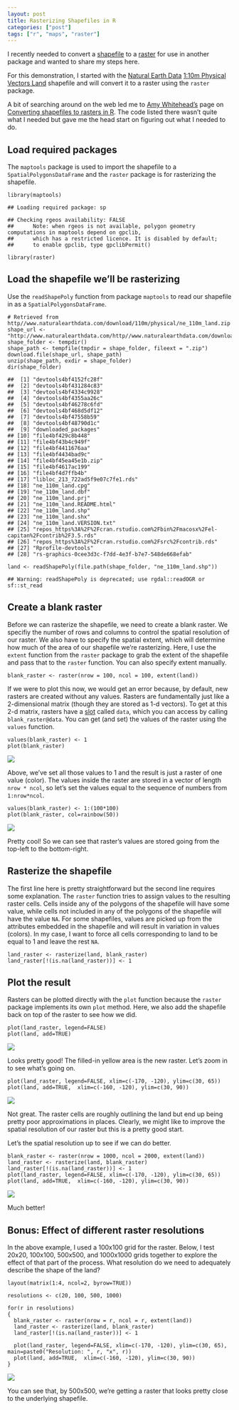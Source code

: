 ```yaml
---
layout: post
title: Rasterizing Shapefiles in R
categories: ["post"]
tags: ["r", "maps", "raster"]
---
```


I recently needed to convert a
[shapefile](http://en.wikipedia.org/wiki/Shapefile) to a
[raster](http://en.wikipedia.org/wiki/Raster_graphics) for use in
another package and wanted to share my steps here.

For this demonstration, I started with the [Natural Earth
Data](http://www.naturalearthdata.com) [1:10m Physical Vectors
Land](http://www.naturalearthdata.com/downloads/10m-physical-vectors/)
shapefile and will convert it to a raster using the `raster` package.

A bit of searching around on the web led me to [Amy
Whitehead’s](http://amywhiteheadresearch.wordpress.com/) page on
[Converting shapefiles to rasters in
R](http://amywhiteheadresearch.wordpress.com/2014/05/01/shp2raster/).
The code listed there wasn’t quite what I needed but gave me the head
start on figuring out what I needed to do.

Load required packages
----------------------

The `maptools` package is used to import the shapefile to a
`SpatialPolygonsDataFrame` and the `raster` package is for rasterizing
the shapefile.

    library(maptools)

    ## Loading required package: sp

    ## Checking rgeos availability: FALSE
    ##      Note: when rgeos is not available, polygon geometry     computations in maptools depend on gpclib,
    ##      which has a restricted licence. It is disabled by default;
    ##      to enable gpclib, type gpclibPermit()

    library(raster)

Load the shapefile we’ll be rasterizing
---------------------------------------

Use the `readShapePoly` function from package `maptools` to read our
shapefile in as a `SpatialPolygonsDataFrame`.

    # Retrieved from http//www.naturalearthdata.com/download/110m/physical/ne_110m_land.zip
    shape_url <- "http://www.naturalearthdata.com/http//www.naturalearthdata.com/download/110m/physical/ne_110m_land.zip"
    shape_folder <- tempdir()
    shape_path <- tempfile(tmpdir = shape_folder, fileext = ".zip")
    download.file(shape_url, shape_path)
    unzip(shape_path, exdir = shape_folder)
    dir(shape_folder)

    ##  [1] "devtools4bf4152fc28f"
    ##  [2] "devtools4bf431284c83"
    ##  [3] "devtools4bf4334c9928"
    ##  [4] "devtools4bf4355aa26c"
    ##  [5] "devtools4bf46278c6fd"
    ##  [6] "devtools4bf468d5df12"
    ##  [7] "devtools4bf47558b59"
    ##  [8] "devtools4bf48790d1c"
    ##  [9] "downloaded_packages"
    ## [10] "file4bf429c8b448"
    ## [11] "file4bf43b4c949f"
    ## [12] "file4bf4411676aa"
    ## [13] "file4bf4434bad9c"
    ## [14] "file4bf45ea45e1b.zip"
    ## [15] "file4bf4617ac199"
    ## [16] "file4bf4d7ffb4b"
    ## [17] "libloc_213_722ad5f9e07c7fe1.rds"
    ## [18] "ne_110m_land.cpg"
    ## [19] "ne_110m_land.dbf"
    ## [20] "ne_110m_land.prj"
    ## [21] "ne_110m_land.README.html"
    ## [22] "ne_110m_land.shp"
    ## [23] "ne_110m_land.shx"
    ## [24] "ne_110m_land.VERSION.txt"
    ## [25] "repos_https%3A%2F%2Fcran.rstudio.com%2Fbin%2Fmacosx%2Fel-capitan%2Fcontrib%2F3.5.rds"
    ## [26] "repos_https%3A%2F%2Fcran.rstudio.com%2Fsrc%2Fcontrib.rds"
    ## [27] "Rprofile-devtools"
    ## [28] "rs-graphics-0cee3d3c-f7dd-4e3f-b7e7-548de668efab"

    land <- readShapePoly(file.path(shape_folder, "ne_110m_land.shp"))

    ## Warning: readShapePoly is deprecated; use rgdal::readOGR or sf::st_read

Create a blank raster
---------------------

Before we can rasterize the shapefile, we need to create a blank raster.
We specifiy the number of rows and columns to control the spatial
resolution of our raster. We also have to specify the spatial extent,
which will determine how much of the area of our shapefile we’re
rasterizing. Here, I use the `extent` function from the `raster` package
to grab the extent of the shapefile and pass that to the `raster`
function. You can also specify extent manually.

    blank_raster <- raster(nrow = 100, ncol = 100, extent(land))

If we were to plot this now, we would get an error because, by default,
new rasters are created without any values. Rasters are fundamentally
just like a 2-dimensional matrix (though they are stored as 1-d
vectors). To get at this 2-d matrix, rasters have a
[slot](http://stat.ethz.ch/R-manual/R-devel/library/methods/html/slot.html)
called `data`, which you can access by calling `blank_raster@data`. You
can get (and set) the values of the raster using the `values` function.

    values(blank_raster) <- 1
    plot(blank_raster)

![](/assets/{{page.slug}}/blank_raster-1.png)

Above, we’ve set all those values to 1 and the result is just a raster
of one value (color). The values inside the raster are stored in a
vector of length `nrow * ncol`, so let’s set the values equal to the
sequence of numbers from `1:nrow*ncol`.

    values(blank_raster) <- 1:(100*100)
    plot(blank_raster, col=rainbow(50))

![](/assets/{{page.slug}}/blank_raster_rainbow-1.png)

Pretty cool! So we can see that raster’s values are stored going from
the top-left to the bottom-right.

Rasterize the shapefile
-----------------------

The first line here is pretty straightforward but the second line
requires some explanation. The `raster` function tries to assign values
to the resulting raster cells. Cells inside any of the polygons of the
shapefile will have some value, while cells not included in any of the
polygons of the shapefile will have the value `NA`. For some shapefiles,
values are picked up from the attributes embedded in the shapefile and
will result in variation in values (colors). In my case, I want to force
all cells corresponding to land to be equal to 1 and leave the rest
`NA`.

    land_raster <- rasterize(land, blank_raster)
    land_raster[!(is.na(land_raster))] <- 1

Plot the result
---------------

Rasters can be plotted directly with the `plot` function because the
`raster` package implements its own `plot` method. Here, we also add the
shapefile back on top of the raster to see how we did.

    plot(land_raster, legend=FALSE)
    plot(land, add=TRUE)

![](/assets/{{page.slug}}/land_raster-1.png)

Looks pretty good! The filled-in yellow area is the new raster. Let’s
zoom in to see what’s going on.

    plot(land_raster, legend=FALSE, xlim=c(-170, -120), ylim=c(30, 65))
    plot(land, add=TRUE,  xlim=c(-160, -120), ylim=c(30, 90))

![](/assets/{{page.slug}}/land_raster_zoomed-1.png)

Not great. The raster cells are roughly outlining the land but end up
being pretty poor approximations in places. Clearly, we might like to
improve the spatial resolution of our raster but this is a pretty good
start.

Let’s the spatial resolution up to see if we can do better.

    blank_raster <- raster(nrow = 1000, ncol = 2000, extent(land))
    land_raster <- rasterize(land, blank_raster)
    land_raster[!(is.na(land_raster))] <- 1
    plot(land_raster, legend=FALSE, xlim=c(-170, -120), ylim=c(30, 65))
    plot(land, add=TRUE,  xlim=c(-160, -120), ylim=c(30, 90))

![](/assets/{{page.slug}}/land_raster_zoomed_hires-1.png)

Much better!

Bonus: Effect of different raster resolutions
---------------------------------------------

In the above example, I used a 100x100 grid for the raster. Below, I
test 20x20, 100x100, 500x500, and 1000x1000 grids together to explore
the effect of that part of the process. What resolution do we need to
adequately describe the shape of the land?

    layout(matrix(1:4, ncol=2, byrow=TRUE))

    resolutions <- c(20, 100, 500, 1000)

    for(r in resolutions)
    {
      blank_raster <- raster(nrow = r, ncol = r, extent(land))
      land_raster <- rasterize(land, blank_raster)
      land_raster[!(is.na(land_raster))] <- 1

      plot(land_raster, legend=FALSE, xlim=c(-170, -120), ylim=c(30, 65), main=paste0("Resolution: ", r, "x", r))
      plot(land, add=TRUE,  xlim=c(-160, -120), ylim=c(30, 90))
    }

![](/assets/{{page.slug}}/land_raster_grid-1.png)

You can see that, by 500x500, we’re getting a raster that looks pretty
close to the underlying shapefile.
